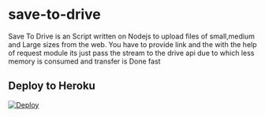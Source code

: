 # save-to-drive
Save To Drive is an Script written on Nodejs to upload files of small,medium and Large sizes from the web. You have to provide link and the with the help of request module its just pass the stream to the drive api due to which less memory is consumed and transfer is Done fast

## Deploy to Heroku

[![Deploy](https://www.herokucdn.com/deploy/button.svg)](https://heroku.com/deploy)
